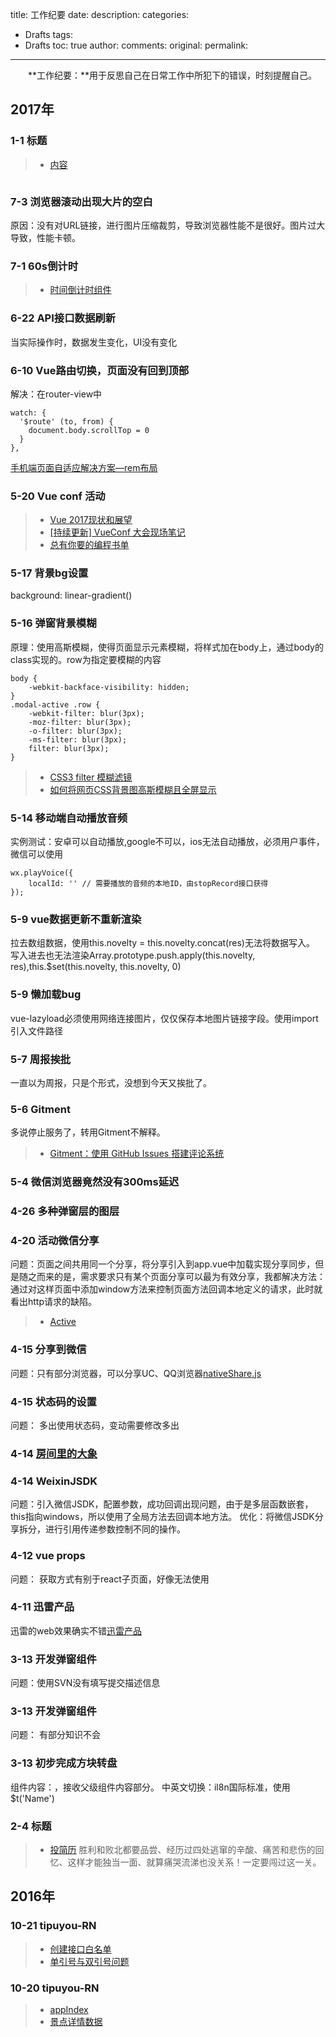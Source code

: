 title: 工作纪要
date:
description: 
categories:
- Drafts
tags:
- Drafts
toc: true
author:
comments:
original:
permalink: 
---
　　**工作纪要：**用于反思自己在日常工作中所犯下的错误，时刻提醒自己。
<!-- more -->

## 2017年
### 1-1 标题
> - [内容](链接 "描述")
```
```



### 7-3 浏览器滚动出现大片的空白
原因：没有对URL链接，进行图片压缩裁剪，导致浏览器性能不是很好。图片过大导致，性能卡顿。

### 7-1 60s倒计时
> - [时间倒计时组件](https://juejin.im/post/58e87c1bac502e006c35567e "描述")

### 6-22 API接口数据刷新
当实际操作时，数据发生变化，UI没有变化

### 6-10 Vue路由切换，页面没有回到顶部
解决：在router-view中
```
watch: {
  '$route' (to, from) {
    document.body.scrollTop = 0
  }
},
```
[手机端页面自适应解决方案—rem布局](http://caibaojian.com/rem-responsive.html)

### 5-20 Vue conf 活动
> - [Vue 2017现状和展望](https://ke.qq.com/webcourse/index.html#course_id=200463&term_id=100237559&taid=1254396738604815&vid=i14175132ec "描述")
> - [[持续更新] VueConf 大会现场笔记](https://juejin.im/post/591fa2d0a0bb9f005f3ccd1b?utm_source=gold_browser_extension "描述")
> - [总有你要的编程书单](http://blog.didiaoyuan.com/2017/04/18/%E6%80%BB%E6%9C%89%E4%BD%A0%E8%A6%81%E7%9A%84%E7%BC%96%E7%A8%8B%E4%B9%A6%E5%8D%95%EF%BC%88GitHub-%EF%BC%89/ "描述")

### 5-17 背景bg设置
background: linear-gradient()

### 5-16 弹窗背景模糊
原理：使用高斯模糊，使得页面显示元素模糊，将样式加在body上，通过body的class实现的。row为指定要模糊的内容
```
body {
	-webkit-backface-visibility: hidden;
}
.modal-active .row {
	-webkit-filter: blur(3px);
	-moz-filter: blur(3px);
	-o-filter: blur(3px);
	-ms-filter: blur(3px);
	filter: blur(3px);
}
```
> - [CSS3 filter 模糊滤镜](http://mao.li/css3-blur-filter-pratice/ "描述")
> - [如何将网页CSS背景图高斯模糊且全屏显示](https://segmentfault.com/q/1010000000123341 "描述")


### 5-14 移动端自动播放音频
实例测试：安卓可以自动播放,google不可以，ios无法自动播放，必须用户事件，微信可以使用
```
wx.playVoice({
    localId: '' // 需要播放的音频的本地ID，由stopRecord接口获得
});
```

### 5-9 vue数据更新不重新渲染
拉去数组数据，使用this.novelty = this.novelty.concat(res)无法将数据写入。
写入进去也无法渲染Array.prototype.push.apply(this.novelty, res),this.$set(this.novelty, this.novelty, 0)

### 5-9 懒加载bug
vue-lazyload必须使用网络连接图片，仅仅保存本地图片链接字段。使用import引入文件路径

### 5-7 周报挨批
一直以为周报，只是个形式，没想到今天又挨批了。

### 5-6 Gitment
多说停止服务了，转用Gitment不解释。
> - [Gitment：使用 GitHub Issues 搭建评论系统](https://imsun.net/posts/gitment-introduction/ "")

### 5-4 微信浏览器竟然没有300ms延迟

### 4-26 多种弹窗层的图层

### 4-20 活动微信分享
问题：页面之间共用同一个分享，将分享引入到app.vue中加载实现分享同步，但是随之而来的是，需求要求只有某个页面分享可以最为有效分享，我都解决方法：通过对这样页面中添加window方法来控制页面方法回调本地定义的请求，此时就看出http请求的缺陷。
> - [Active](链接 "中国城投票活动页面")

### 4-15 分享到微信
问题：只有部分浏览器，可以分享UC、QQ浏览器[nativeShare.js](https://blog.wangjunfeng.com/archives/618 "")

### 4-15 状态码的设置
问题： 多出使用状态码，变动需要修改多出

### 4-14 [房间里的大象](https://github.com/thzt/book-excerpt/issues/15 "Niclas Hedhman")

### 4-14 WeixinJSDK
问题：引入微信JSDK，配置参数，成功回调出现问题，由于是多层函数嵌套，this指向windows，所以使用了全局方法去回调本地方法。
优化：将微信JSDK分享拆分，进行引用传递参数控制不同的操作。


### 4-12 vue props
问题： 获取方式有别于react子页面，好像无法使用

### 4-11 迅雷产品
迅雷的web效果确实不错[迅雷产品](http://dl.xunlei.com/)

### 3-13 开发弹窗组件
问题：使用SVN没有填写提交描述信息

### 3-13 开发弹窗组件
问题： 有部分知识不会

### 3-13 初步完成方块转盘
组件内容：<slot></slot>，接收父级组件内容部分。
中英文切换：il8n国际标准，使用$t('Name')

### 2-4 标题
> - [投简历]( "时不时的会受到拒绝的，内心却是有点难受。但站在他们的角度，有很正确，毕竟人家要招聘那些上来就可以工作的。自己还有很多的不足之处。")
胜利和败北都要品尝、经历过四处逃窜的辛酸、痛苦和悲伤的回忆、这样才能独当一面、就算痛哭流涕也没关系！一定要闯过这一关。


## 2016年
### 10-21 tipuyou-RN
> - [创建接口白名单](D:\GitLab\php\tipuyou\core\OpenSociax\Api.class.php "记得加白名单，否则需要验证")
> - [单引号与双引号问题](D:\GitLab\php\tipuyou\addons\api_v4\TravelPhotoApi.class.php "单引号只会解析为字符串，双引号遇到变量则会解析变量，双引号中有单引号则要{}")

### 10-20 tipuyou-RN
> - [appIndex](http://v2.jingqubao.com/index.php?app=w3g&mod=Weixin&act=index "API接口调用出错，index_tips.js")
> - [景点详情数据](/api_v4/Scenic/get_scenic_info?rid=65&version=ios_3.9.0 "错误的认为应用数据格式处理现实，业务与格式没有分开")